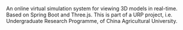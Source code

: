 An online virtual simulation system for viewing 3D models in real-time. Based on Spring Boot and Three.js. 
This is part of a URP project, i.e. Undergraduate Research Programme, of China Agricultural University. 
